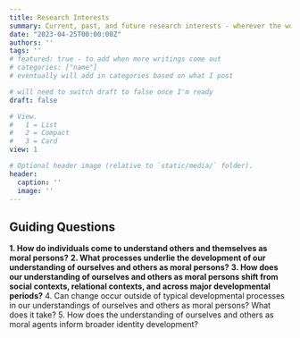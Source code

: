 ```yaml
---
title: Research Interests
summary: Current, past, and future research interests - wherever the world will allow.
date: "2023-04-25T00:00:00Z"
authors: ''
tags: ''
# featured: true - to add when more writings come out
# categories: ["name"] 
# eventually will add in categories based on what I post

# will need to switch draft to false once I'm ready
draft: false

# View.
#   1 = List
#   2 = Compact
#   3 = Card
view: 1

# Optional header image (relative to `static/media/` folder).
header:
  caption: ''
  image: ''
---
```


## Guiding Questions

**1. How do individuals come to understand others and themselves as moral persons?**
**2. What processes underlie the development of our understanding of ourselves and others as moral persons?**
**3. How does our understanding of ourselves and others as moral persons shift from social contexts, relational contexts, and across major developmental periods?**
4. Can change occur outside of typical developmental processes in our understandings  of ourselves and others as moral persons? What does it take?
5. How does the understanding of ourselves and others as moral agents inform broader identity development?